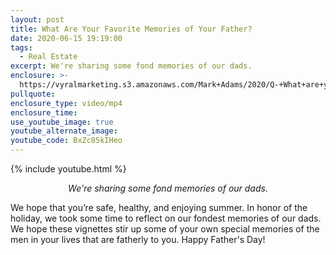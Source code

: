 ```yaml
---
layout: post
title: What Are Your Favorite Memories of Your Father?
date: 2020-06-15 19:19:00
tags:
  - Real Estate
excerpt: We're sharing some fond memories of our dads.
enclosure: >-
  https://vyralmarketing.s3.amazonaws.com/Mark+Adams/2020/Q-+What+are+your+favorite+memories+of+your+father_.mp4
pullquote:
enclosure_type: video/mp4
enclosure_time:
use_youtube_image: true
youtube_alternate_image:
youtube_code: BxZc85kIHeo
---
```


{% include youtube.html %}

<p style="text-align:center"><em>We're sharing some fond memories of our dads.</em></p>

We hope that you’re safe, healthy, and enjoying summer. In honor of the holiday, we took some time to reflect on our fondest memories of our dads. We hope these vignettes stir up some of your own special memories of the men in your lives that are fatherly to you. Happy Father's Day\!&nbsp;